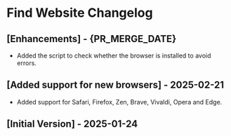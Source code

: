 # Find Website Changelog

## [Enhancements] - {PR_MERGE_DATE}

- Added the script to check whether the browser is installed to avoid errors.

## [Added support for new browsers] - 2025-02-21

- Added support for Safari, Firefox, Zen, Brave, Vivaldi, Opera and Edge.

## [Initial Version] - 2025-01-24
